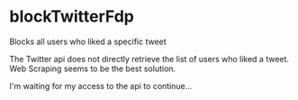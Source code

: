 # blockTwitterFdp
Blocks all users who liked a specific tweet

The Twitter api does not directly retrieve the list of users who liked a tweet. Web Scraping seems to be the best solution.

I'm waiting for my access to the api to continue...

